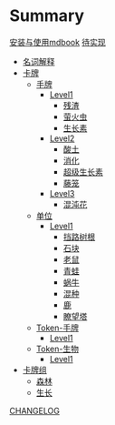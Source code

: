 # Summary

[安装与使用mdbook](安装与使用mdbook.md)
[待实现](待实现.md)

- [名词解释](名词解释.md)
- [卡牌]()
    - [手牌]()
        - [Level1]()
            - [残渣](卡牌/残渣.md)
            - [萤火虫](卡牌/萤火虫.md)
            - [生长素](卡牌/生长素.md)
        - [Level2]()
            - [酸土](卡牌/酸土.md)
            - [消化](卡牌/消化.md)
            - [超级生长素](卡牌/超级生长素.md)
            - [藤笼](卡牌/藤笼.md)
        - [Level3]()
            - [混沌花](卡牌/混沌花.md)
    - [单位]()
        - [Level1]()
            - [挡路树根](卡牌/挡路树根.md)
            - [石块](卡牌/石块.md)
            - [老鼠](卡牌/老鼠.md)
            - [青蛙](卡牌/青蛙.md)
            - [蜗牛](卡牌/蜗牛.md)
            - [混种](卡牌/混种.md)
            - [鹿](卡牌/鹿.md)
            - [瞭望塔](卡牌/瞭望塔.md)
    - [Token-手牌]()
        - [Level1]()
    - [Token-生物]()
        - [Level1]()
- [卡牌组]()
    - [森林](卡牌组/森林.md)
    - [生长](卡牌组/生长.md)

[CHANGELOG](CHANGELOG.md)